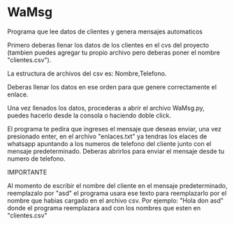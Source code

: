# WaMsg
Programa que lee datos de clientes y genera mensajes automaticos

Primero deberas llenar los datos de los clientes en el cvs del proyecto (tambien puedes agregar tu propio archivo pero deberas poner el nombre "clientes.csv").

La estructura de archivos del csv es: Nombre,Telefono.

Deberas llenar los datos en ese orden para que genere correctamente el enlace.

Una vez llenados los datos, procederas a abrir el archivo WaMsg.py, puedes hacerlo desde la consola o haciendo doble click.

El programa te pedira que ingreses el mensaje que deseas enviar, una vez presionado enter, en el archivo "enlaces.txt" ya tendras los elaces de whatsapp apuntando a los numeros de telefono del cliente junto con el mensaje predeterminado. Deberas abrirlos para enviar el mensaje desde tu numero de telefono.

IMPORTANTE

Al momento de escribir el nombre del cliente en el mensaje predeterminado, reemplazalo por "asd" el programa usara ese texto para reemplazarlo por el nombre que habias cargado en el archivo csv. Por ejemplo: "Hola don asd" donde el programa reemplazara asd con los nombres que esten en "clientes.csv"
